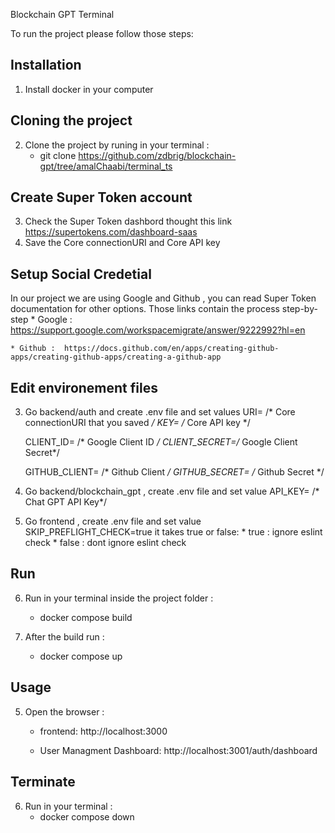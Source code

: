 Blockchain GPT Terminal

To run the project please follow those steps:

## Installation 
1. Install docker in your computer

## Cloning the project
2. Clone the project by runing in your terminal : 
    * git clone https://github.com/zdbrig/blockchain-gpt/tree/amalChaabi/terminal_ts

##  Create Super Token account 
3. Check the Super Token dashbord thought this link https://supertokens.com/dashboard-saas 
4. Save the Core connectionURI and Core API key

## Setup Social Credetial
In our project we are using Google and Github , you can read Super Token documentation for other options.
Those links contain the process step-by-step
    * Google : https://support.google.com/workspacemigrate/answer/9222992?hl=en

    * Github :  https://docs.github.com/en/apps/creating-github-apps/creating-github-apps/creating-a-github-app

## Edit environement files
3. Go backend/auth and create .env file and set values 
    URI=  /* Core connectionURI that you saved */
    KEY= /* Core API key */

    CLIENT_ID= /* Google Client ID */
    CLIENT_SECRET=/* Google Client Secret*/

    GITHUB_CLIENT= /* Github Client */
    GITHUB_SECRET= /* Github Secret */ 

4. Go backend/blockchain_gpt , create .env file and set value 
    API_KEY= /* Chat GPT API Key*/

5. Go frontend , create .env file and set value
    SKIP_PREFLIGHT_CHECK=true
    it takes true or false: 
        * true : ignore eslint check
        * false : dont ignore eslint check


## Run
6. Run in your terminal inside the project folder :
    * docker compose build 

7. After the build run :
    * docker compose up 

## Usage
5. Open the browser  :
   *  frontend: http://localhost:3000

   *  User Managment Dashboard: http://localhost:3001/auth/dashboard 

## Terminate
6. Run in your terminal :
    * docker compose down 


